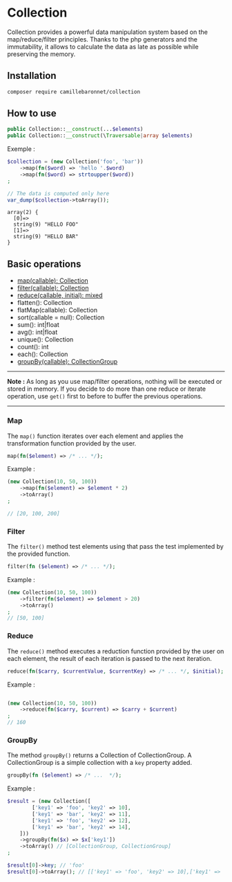 # Collection

Collection provides a powerful data manipulation system based on the map/reduce/filter principles.
Thanks to the php generators and the immutability, it allows to calculate the data as late as possible while preserving the memory.



## Installation

```sh
composer require camillebaronnet/collection
```

## How to use

```php
public Collection::__construct(...$elements)
public Collection::__construct(\Traversable|array $elements)
```
Exemple :

```php
$collection = (new Collection('foo', 'bar'))
    ->map(fn($word) => 'hello '.$word)
    ->map(fn($word) => strtoupper($word))
;

// The data is computed only here
var_dump($collection->toArray()); 
```

```
array(2) {
  [0]=>
  string(9) "HELLO FOO"
  [1]=>
  string(9) "HELLO BAR"
}
```
## Basic operations

- [map(callable): Collection](#map)
- [filter(callable): Collection](#filter)
- [reduce(callable, initial): mixed](#reduce)
- flatten(): Collection
- flatMap(callable): Collection
- sort(callable = null): Collection
- sum(): int|float
- avg(): int|float
- unique(): Collection
- count(): int
- each(): Collection
- [groupBy(callable): CollectionGroup](#groupby)

---

**Note :** As long as you use map/filter operations, nothing will be executed or stored 
in memory. If you decide to do more than one reduce or iterate operation, use `get()` 
first to before to buffer the previous operations.

---

### Map

The `map()` function iterates over each element and applies the transformation function provided by the user.

```php
map(fn($element) => /* ... */);
```

Example :

```php
(new Collection(10, 50, 100))
    ->map(fn($element) => $element * 2)
    ->toArray()
;

// [20, 100, 200]
```

### Filter

The `filter()` method test elements using that pass the test implemented by the provided function.

```php
filter(fn ($element) => /* ... */);
```

Example : 

```php
(new Collection(10, 50, 100))
    ->filter(fn($element) => $element > 20)
    ->toArray()
;
// [50, 100]
```

### Reduce

The `reduce()` method executes a reduction function provided by the user on each element, the result of each iteration is passed to the next iteration.

```php
reduce(fn($carry, $currentValue, $currentKey) => /* ... */, $initial);
```

Example :

```php

(new Collection(10, 50, 100))
    ->reduce(fn($carry, $current) => $carry + $current)
;
// 160
```

### GroupBy

The method `groupBy()` returns a Collection of CollectionGroup. 
A CollectionGroup is a simple collection with a `key` property added.

```php
groupBy(fn ($element) => /* ...  */);
```

Example :

```php
$result = (new Collection([
        ['key1' => 'foo', 'key2' => 10],
        ['key1' => 'bar', 'key2' => 11],
        ['key1' => 'foo', 'key2' => 12],
        ['key1' => 'bar', 'key2' => 14],
    ]))
    ->groupBy(fn($x) => $x['key1'])
    ->toArray() // [CollectionGroup, CollectionGroup]
;

$result[0]->key; // 'foo'
$result[0]->toArray(); // [['key1' => 'foo', 'key2' => 10],['key1' => 'foo', 'key2' => 12],]
```